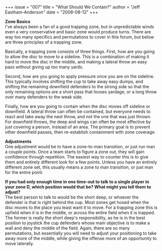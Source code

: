 +++
issue = "007"
title = "What Should We Contain?"
author = "Jeff Eastham-Anderson"
date = "2008-08-12"
+++

**Zone Basics**  
I've always been a fan of a good trapping zone, but in unpredictable winds
even a very conservative and basic zone would produce turns. There are way too
many specifics and permutations to cover in this forum, but below are three
principles of a trapping zone.  
  
Basically, a trapping zone consists of three things. First, how are you going
to allow the disc to move to a sideline. This is a combination of making it
hard to move the disc in the middle, and making a lateral throw an easy pass
without giving up too many yards.  
  
Second, how are you going to apply pressure once you are on the sideline. This
typically involves shifting the cup to take away easy dumps, and shifting the
remaining downfield defenders to the strong side so that the only remaining
options are a short pass that looses yardage, or a long throw over many
defenders to the weak side.  
  
Finally, how are you going to contain when the disc moves off sideline or
downfield. A lateral throw can often be contained, but everyone needs to react
and take away the next throw, and not the one that was just thrown. For
downfield throws, the deep and wings can often be most effective by just
covering a person, instead of an area. The primary goal is to prevent other
downfield passes, then re-establish containment with zone coverage.  
  
**Adjustments**  
One adjustment would be to have a zone-to-man transition, or just run man a
couple points. Once a team starts to figure a zone out, they will gain
confidence through repetition. The easiest way to counter this is to give them
and entirely different look for a few points. Unless you have an entirely
different zone set, this usually means a zone to man transition, or just man
for the entire point.  
  
**If you had only enough time in one time-out to talk to a single player in
your zone D, which position would that be? What might you tell them to
adjust?**  
The best person to talk to would be the short deep, or whoever the defender is
that is right behind the cup. Most zones get hosed when the disc moves to the
place you least want it to move. For a trapping zone this is upfield when it
is in the middle, or across the entire field when it is trapped. The former is
really the short deep's responsibility, as he is in the best position to
joystick the cup defenders whose main objective is to make a wall and deny the
middle of the field. Again, there are so many permutations, but essentially
you will need to adjust your positioning to take away more of the middle,
while giving the offense more of an opportunity to move laterally.
